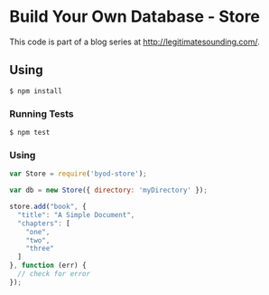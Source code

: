 # Build Your Own Database - Store

This code is part of a blog series at http://legitimatesounding.com/.

## Using

```
$ npm install
```

### Running Tests

```
$ npm test
```

### Using

```js
var Store = require('byod-store');

var db = new Store({ directory: 'myDirectory' });

store.add("book", {
  "title": "A Simple Document",
  "chapters": [
    "one",
    "two",
    "three"
  ]
}, function (err) {
  // check for error
});
```
